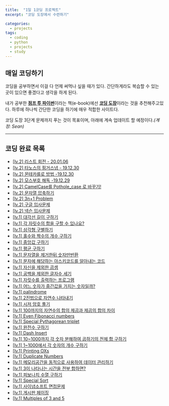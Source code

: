 ```yaml
---
title:  "1일 1코딩 프로젝트"
excerpt: "코딩 도장에서 수련하기"

categories:
  - projects
tags:
  - coding
  - python
  - projects
  - study
---
```


매일 코딩하기
-----
코딩을 공부하면서 이걸 다 언제 써먹나 싶을 때가 있다. 간단하게라도 복습할 수 있는 곳이 있으면 좋겠다고 생각을 하게 된다.

내가 공부한 [**점프 투 파이썬**](https://wikidocs.net/book/1)이라는 책(e-book)에선 [**코딩 도장**](http://codingdojang.com/)이라는 것을 추천해주고있다. 하루에 하나씩 간단한 코딩을 하기에 매우 적합한 사이트다.

코딩 도장 3단계 문제까지 푸는 것이 목표이며, 아래에 계속 업데이트 할 예정이다._(계정: Sean)_
* * *

코딩 완료 목록
-----
* [[lv.2] 리스트 회전 - 20.01.06](http://codingdojang.com/scode/400?answer=20480#answer_20480)
* [[lv.2] 타노스의 핑거스냅 - 19.12.30](http://codingdojang.com/scode/592?answer=20406#answer_20406)
* [[lv.2] 몬테카를로 방법 -19.12.30](http://codingdojang.com/scode/507?answer=20403#answer_20403)
* [[lv.2] 모스부호 해독 -19.12.29](http://codingdojang.com/scode/469?answer=20387#answer_20387)
* [[lv.2] CamelCase를 Pothole_case 로 바꾸기!](http://codingdojang.com/scode/484?answer=20383#answer_20383)
* [[lv.2] 문자열 압축하기](http://codingdojang.com/scode/465?answer=20305#answer_20305)
* [[lv.2] 3n+1 Problem](http://codingdojang.com/scode/409?answer=20287#answer_20287)
* [[lv.2] 구글 입사문제](http://codingdojang.com/scode/393?answer=20283#answer_20283)
* [[lv.2] 넥슨 입사문제](http://codingdojang.com/scode/365?answer=20281#answer_20281)
* [[lv.1] 대각선 길이 구하기](http://codingdojang.com/scode/672?answer=20275#answer_20275)
* [[lv.1] 각 자릿수의 합을 구할 수 있나요?](http://codingdojang.com/scode/639?answer=20270#answer_20270)
* [[lv.1] 삼각형 구별하기](http://codingdojang.com/scode/614?answer=20269#answer_20269)
* [[lv.1] 홀수와 짝수의 개수 구하기](http://codingdojang.com/scode/613?answer=20267#answer_20267)
* [[lv.1] 중앙값 구하기](http://codingdojang.com/scode/611?answer=20266#answer_20266)
* [[lv.1] 평균 구하기](http://codingdojang.com/scode/610?answer=20264#answer_20264)
* [[lv.1] 문자열을 제거한뒤 숫자만반환](http://codingdojang.com/scode/598?answer=20263#answer_20263)
* [[lv.1] 문자에 해당하는 아스키코드를 알아내는 코드](http://codingdojang.com/scode/595?answer=20262#answer_20262)
* [[lv.1] 자신을 제외한 곱셈](http://codingdojang.com/scode/591?answer=20261#answer_20261)
* [[lv.1] 공백을 제외한 글자수 세기](http://codingdojang.com/scode/589?answer=20259#answer_20259)
* [[lv.1] 자릿수를 출력하는 프로그램](http://codingdojang.com/scode/588?answer=20257#answer_20257)
* [[lv.1] 어느 숫자가 중간값을 가지는 숫자일까?](http://codingdojang.com/scode/585?answer=20255#answer_20255)
* [[lv.1] palindrome](http://codingdojang.com/scode/562?answer=20253#answer_20253)
* [[lv.1] 2진법으로 자연수 나타내기](http://codingdojang.com/scode/556?answer=20251#answer_20251)
* [[lv.1] 시저 암호 풀기](http://codingdojang.com/scode/555?answer=20250#answer_20250)
* [[lv.1] 100까지의 자연수의 합의 제곱과 제곱의 합의 차이](http://codingdojang.com/scode/553?answer=20249#answer_20249)
* [[lv.1] Even Fibonacci numbers](http://codingdojang.com/scode/548?answer=20248#answer_20248)
* [[lv.1] Special Pythagorean triplet](http://codingdojang.com/scode/545?answer=20246#answer_20246)
* [[lv.1] 완전수 구하기](http://codingdojang.com/scode/539?answer=20245#answer_20245)
* [[lv.1] Dash Insert](http://codingdojang.com/scode/529?answer=20244#answer_20244)
* [[lv.1] 10~1000까지 각 숫자 분해하여 곱하기의 전체 합 구하기](http://codingdojang.com/scode/505?answer=20238#answer_20238)
* [[lv.1] 1~1000에서 각 숫자의 개수 구하기](http://codingdojang.com/scode/504?answer=20235#answer_20235)
* [[lv.1] Printing OXs](http://codingdojang.com/scode/492?answer=20227#answer_20227)
* [[lv.1] Duplicate Numbers](http://codingdojang.com/scode/488?answer=20224#answer_20224)
* [[lv.1] 메모리공간을 동적으로 사용하여 데이터 관리하기](http://codingdojang.com/scode/478?answer=20215#answer_20215)
* [[lv.1] 3이 나타나는 시간을 전부 합하면?](http://codingdojang.com/scode/473?answer=20214#answer_20214)
* [[lv.1] 피보나치 수열 구하기](http://codingdojang.com/scode/461?answer=20213#answer_20213)
* [[lv.1] Special Sort](http://codingdojang.com/scode/414?answer=20203#answer_20203)
* [[lv.1] 사이냅소프트 면접문제](http://codingdojang.com/scode/410?answer=20202#answer_20202)
* [[lv.1] 게시판 페이징](http://codingdojang.com/scode/406?answer=20201#answer_20201)
* [[lv.1] Multiples of 3 and 5](http://codingdojang.com/scode/350?answer=20200#answer_20200)
